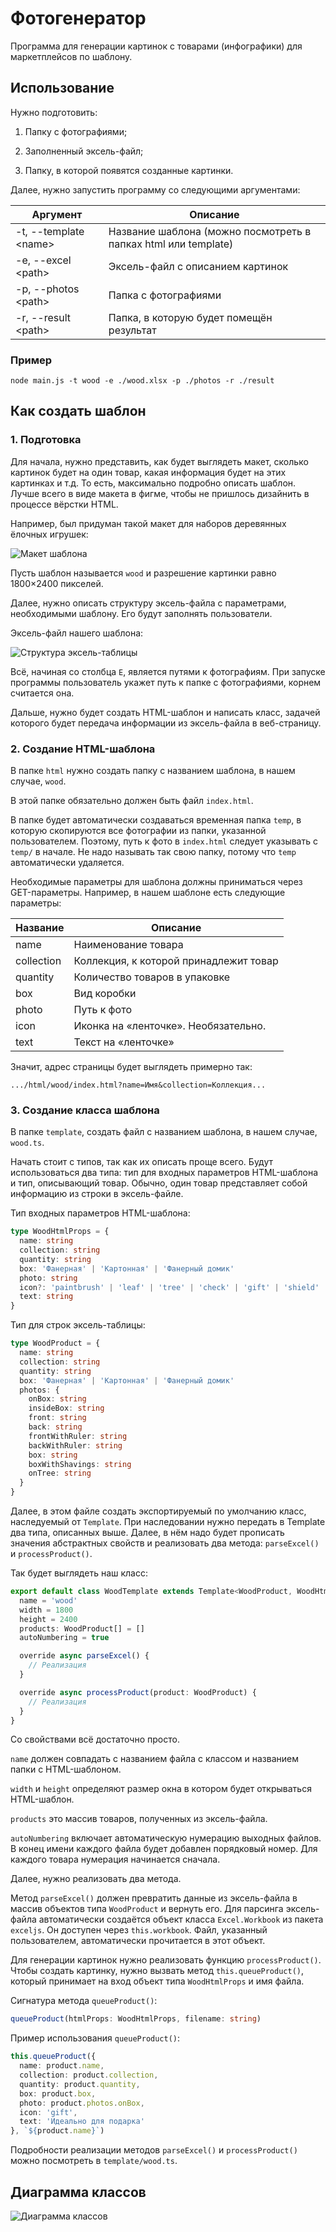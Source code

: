 # Фотогенератор

Программа для генерации картинок с товарами (инфографики) для маркетплейсов по шаблону.

## Использование

Нужно подготовить:

1. Папку с фотографиями;

2. Заполненный эксель-файл;

3. Папку, в которой появятся созданные картинки.

Далее, нужно запустить программу со следующими аргументами:

| Аргумент               | Описание                                                       |
| ---------------------- | -------------------------------------------------------------- |
| -t, --template \<name> | Название шаблона (можно посмотреть в папках html или template) |
| -e, --excel \<path>    | Эксель-файл с описанием картинок                               |
| -p, --photos \<path>   | Папка с фотографиями                                           |
| -r, --result \<path>   | Папка, в которую будет помещён результат                       |

### Пример

```shell
node main.js -t wood -e ./wood.xlsx -p ./photos -r ./result
```

## Как создать шаблон

### 1. Подготовка

Для начала, нужно представить, как будет выглядеть макет, сколько картинок будет на один товар, какая информация будет на этих картинках и т.д. То есть, максимально подробно описать шаблон. Лучше всего в виде макета в фигме, чтобы не пришлось дизайнить в процессе вёрстки HTML.

Например, был придуман такой макет для наборов деревянных ёлочных игрушек:

<img title="" src="./readme/template-maket.jpg" alt="Макет шаблона" data-align="left">

Пусть шаблон называется `wood` и разрешение картинки равно 1800×2400 пикселей.

Далее, нужно описать структуру эксель-файла с параметрами, необходимыми шаблону. Его будут заполнять пользователи.

Эксель-файл нашего шаблона:

<img src="./readme/excel-structure.png" title="" alt="Структура эксель-таблицы" data-align="left">

Всё, начиная со столбца `E`, является путями к фотографиям. При запуске программы пользователь укажет путь к папке с фотографиями, корнем считается она.

Дальше, нужно будет создать HTML-шаблон и написать класс, задачей которого будет передача информации из эксель-файла в веб-страницу.

### 2. Создание HTML-шаблона

В папке `html` нужно создать папку с названием шаблона, в нашем случае, `wood`.

В этой папке обязательно должен быть файл `index.html`.

В папке будет автоматически создаваться временная папка `temp`, в которую скопируются все фотографии из папки, указанной пользователем. Поэтому, путь к фото в `index.html` следует указывать с `temp/` в начале. Не надо называть так свою папку, потому что `temp` автоматически удаляется.

Необходимые параметры для шаблона должны приниматься через GET-параметры. Например, в нашем шаблоне есть следующие параметры:

| Название   | Описание                               |
| ---------- | -------------------------------------- |
| name       | Наименование товара                    |
| collection | Коллекция, к которой принадлежит товар |
| quantity   | Количество товаров в упаковке          |
| box        | Вид коробки                            |
| photo      | Путь к фото                            |
| icon       | Иконка на «ленточке». Необязательно.   |
| text       | Текст на «ленточке»                    |

Значит, адрес страницы будет выглядеть примерно так:

`.../html/wood/index.html?name=Имя&collection=Коллекция...`

### 3. Создание класса шаблона

В папке `template`, создать файл с названием шаблона, в нашем случае, `wood.ts`.

Начать стоит с типов, так как их описать проще всего. Будут использоваться два типа: тип для входных параметров HTML-шаблона и тип, описывающий товар. Обычно, один товар представляет собой информацию из строки в эксель-файле.

Тип входных параметров HTML-шаблона:

```typescript
type WoodHtmlProps = {
  name: string
  collection: string
  quantity: string
  box: 'Фанерная' | 'Картонная' | 'Фанерный домик'
  photo: string
  icon?: 'paintbrush' | 'leaf' | 'tree' | 'check' | 'gift' | 'shield'
  text: string
}
```

Тип для строк эксель-таблицы:

```typescript
type WoodProduct = {
  name: string
  collection: string
  quantity: string
  box: 'Фанерная' | 'Картонная' | 'Фанерный домик'
  photos: {
    onBox: string
    insideBox: string
    front: string
    back: string
    frontWithRuler: string
    backWithRuler: string
    box: string
    boxWithShavings: string
    onTree: string
  }
}
```

Далее, в этом файле создать экспортируемый по умолчанию класс, наследуемый от `Template`. При наследовании нужно передать в Template два типа, описанных выше. Далее, в нём надо будет прописать значения абстрактных свойств и реализовать два метода: `parseExcel()` и `processProduct()`.

Так будет выглядеть наш класс:

```typescript
export default class WoodTemplate extends Template<WoodProduct, WoodHtmlProps> {
  name = 'wood'
  width = 1800
  height = 2400
  products: WoodProduct[] = []
  autoNumbering = true

  override async parseExcel() {
    // Реализация
  }

  override async processProduct(product: WoodProduct) {
    // Реализация
  }
}
```

Со свойствами всё достаточно просто.

`name` должен совпадать с названием файла с классом и названием папки с HTML-шаблоном.

`width` и `height` определяют размер окна в котором будет открываться HTML-шаблон.

`products` это массив товаров, полученных из эксель-файла.

`autoNumbering` включает автоматическую нумерацию выходных файлов. В конец имени каждого файла будет добавлен порядковый номер. Для каждого товара нумерация начинается сначала.

Далее, нужно реализовать два метода.

Метод `parseExcel()` должен превратить данные из эксель-файла в массив объектов типа `WoodProduct` и вернуть его. Для парсинга эксель-файла автоматически создаётся объект класса `Excel.Workbook` из пакета `exceljs`. Он доступен через `this.workbook`. Файл, указанный пользователем, автоматически прочитается в этот объект.

Для генерации картинок нужно реализовать функцию `processProduct()`. Чтобы создать картинку, нужно вызвать метод `this.queueProduct()`, который принимает на вход объект типа `WoodHtmlProps` и имя файла.

Сигнатура метода `queueProduct()`:

```typescript
queueProduct(htmlProps: WoodHtmlProps, filename: string)
```

Пример использования `queueProduct()`:

```typescript
this.queueProduct({
  name: product.name,
  collection: product.collection,
  quantity: product.quantity,
  box: product.box,
  photo: product.photos.onBox,
  icon: 'gift',
  text: 'Идеально для подарка'
}, `${product.name}`)
```

Подробности реализации методов `parseExcel()` и `processProduct()` можно посмотреть в `template/wood.ts`.

## Диаграмма классов

<img src="./readme/uml.png" title="" alt="Диаграмма классов" data-align="left">
